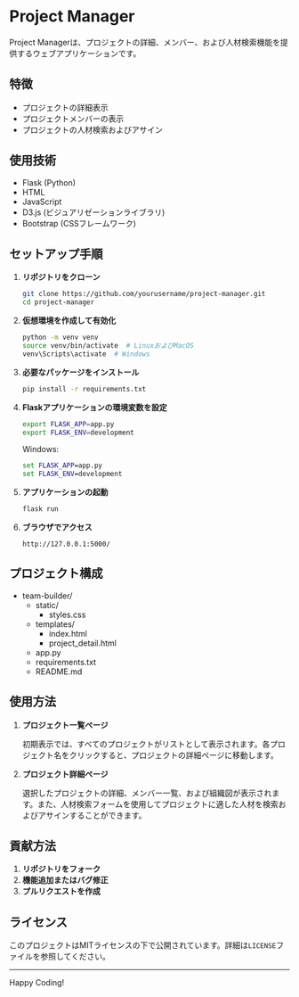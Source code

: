 # Project Manager

Project Managerは、プロジェクトの詳細、メンバー、および人材検索機能を提供するウェブアプリケーションです。

## 特徴
- プロジェクトの詳細表示
- プロジェクトメンバーの表示
- プロジェクトの人材検索およびアサイン

## 使用技術
- Flask (Python)
- HTML
- JavaScript
- D3.js (ビジュアリゼーションライブラリ)
- Bootstrap (CSSフレームワーク)

## セットアップ手順

1. **リポジトリをクローン**

    ```bash
    git clone https://github.com/yourusername/project-manager.git
    cd project-manager
    ```

2. **仮想環境を作成して有効化**

    ```bash
    python -m venv venv
    source venv/bin/activate  # LinuxおよびMacOS
    venv\Scripts\activate  # Windows
    ```

3. **必要なパッケージをインストール**

    ```bash
    pip install -r requirements.txt
    ```

4. **Flaskアプリケーションの環境変数を設定**

    ```bash
    export FLASK_APP=app.py
    export FLASK_ENV=development
    ```

    Windows:
    ```cmd
    set FLASK_APP=app.py
    set FLASK_ENV=development
    ```

5. **アプリケーションの起動**

    ```bash
    flask run
    ```

6. **ブラウザでアクセス**
    ```
    http://127.0.0.1:5000/
    ```

## プロジェクト構成
- team-builder/
  - static/
    - styles.css
  - templates/
    - index.html
    - project_detail.html
  - app.py
  - requirements.txt
  - README.md

## 使用方法

1. **プロジェクト一覧ページ**

    初期表示では、すべてのプロジェクトがリストとして表示されます。各プロジェクト名をクリックすると、プロジェクトの詳細ページに移動します。

2. **プロジェクト詳細ページ**

    選択したプロジェクトの詳細、メンバー一覧、および組織図が表示されます。また、人材検索フォームを使用してプロジェクトに適した人材を検索およびアサインすることができます。

## 貢献方法

1. **リポジトリをフォーク**
2. **機能追加またはバグ修正**
3. **プルリクエストを作成**

## ライセンス

このプロジェクトはMITライセンスの下で公開されています。詳細は`LICENSE`ファイルを参照してください。

---

Happy Coding!